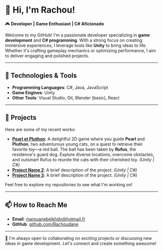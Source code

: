 # 👋 Hi, I'm Rachou!

🎮 **Developer | Game Enthusiast | C# Aficionado**

Welcome to my GitHub! I'm a passionate developer specializing in **game development** and **C# programming**. With a strong focus on creating immersive experiences, I leverage tools like **Unity** to bring ideas to life. Whether it's crafting gameplay mechanics or optimizing performance, I aim to deliver engaging and polished projects.

---

## 🔧 Technologies & Tools
- **Programming Languages**: C#, Java, JavaScript
- **Game Engines**: Unity
- **Other Tools**: Visual Studio, Git, Blender (basic), React

---

## 📂 Projects
Here are some of my recent works:
- **[Pearl et Pluthon](https://github.com/Rachoudane/Pearl-et-Pluthon)**: A delightful 2D game where you guide **Pearl** and **Pluthon**, two adventurous young cats, on a quest to retrieve their favorite toy—a red ball. The ball has been taken by **Rufus**, the residence's guard dog. Explore diverse locations, overcome obstacles, and outsmart Rufus to reunite the cats with their cherished toy. *(Unity | C#)*
- **[Project Name 2](#)**: A brief description of the project. *(Unity | C#)*
- **[Project Name 3](#)**: A brief description of the project. *(Unity | C#)*

Feel free to explore my repositories to see what I'm working on!

---

## 📫 How to Reach Me
- **Email**: [marouanebelkhdir@hotmail.fr](mailto:marouanebelkhdir@hotmail.fr)
- **GitHub**: [github.com/Rachoudane](https://github.com/Rachoudane)

---

🚀 I'm always open to collaborating on exciting projects or discussing new ideas in game development. Let's connect and create something awesome!
